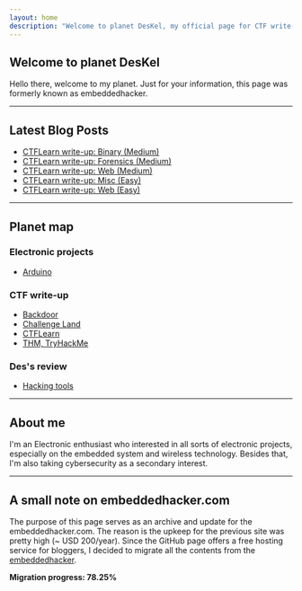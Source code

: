 ```yaml
---
layout: home
description: "Welcome to planet DesKel, my official page for CTF write-up, Electronic tutorial, review and etc."
---
```


## Welcome to planet DesKel

Hello there, welcome to my planet. Just for your information, this page was formerly known as embeddedhacker.

---

## Latest Blog Posts
<!-- BLOG-POST-LIST:START -->
- [CTFLearn write-up: Binary (Medium)](https://deskel.github.io/posts/ctflearn/binary-medium)
- [CTFLearn write-up: Forensics (Medium)](https://deskel.github.io/posts/ctflearn/forensics-medium)
- [CTFLearn write-up: Web (Medium)](https://deskel.github.io/posts/ctflearn/web-medium)
- [CTFLearn write-up: Misc (Easy)](https://deskel.github.io/posts/ctflearn/misc-easy)
- [CTFLearn write-up: Web (Easy)](https://deskel.github.io/posts/ctflearn/web-easy)
<!-- BLOG-POST-LIST:END -->

---

## Planet map

### Electronic projects
- [Arduino](https://deskel.github.io/arduino)

### CTF write-up
- [Backdoor](https://deskel.github.io/backdoor)
- [Challenge Land](https://deskel.github.io/challenge-land)
- [CTFLearn](https://deskel.github.io/ctflearn)
- [THM, TryHackMe](https://deskel.github.io/thm)

### Des's review
- [Hacking tools](https://deskel.github.io/hacking-tools)

---

## About me

I'm an Electronic enthusiast who interested in all sorts of electronic projects, especially on the embedded system and wireless technology. Besides that, I'm also taking cybersecurity as a secondary interest.

---

## A small note on embeddedhacker.com

The purpose of this page serves as an archive and update for the embeddedhacker.com. The reason is the upkeep for the previous site was pretty high (~ USD 200/year). Since the GitHub page offers a free hosting service for bloggers, I decided to migrate all the contents from the [embeddedhacker](https://www.embeddedhacker.com).

**Migration progress: 78.25%**
